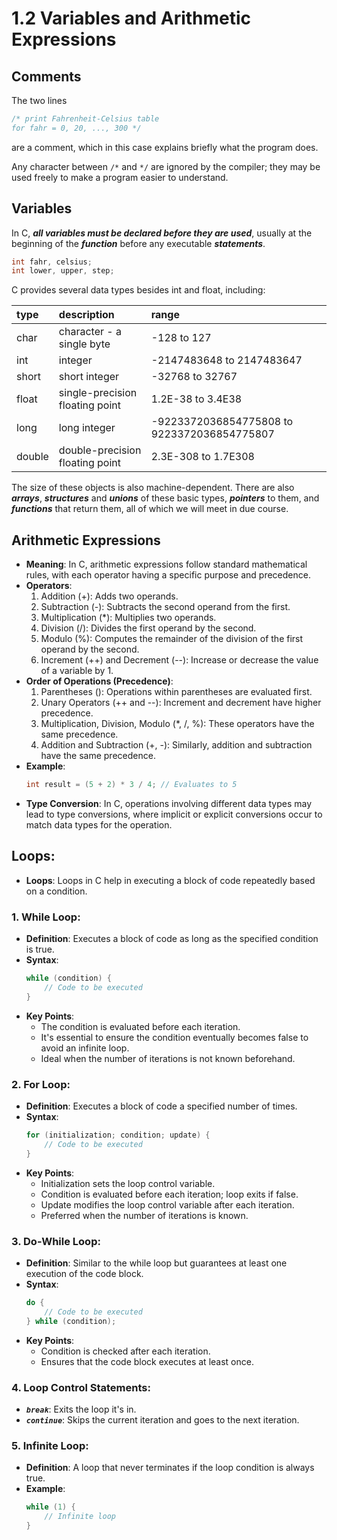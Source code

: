 # 1.2 Variables and Arithmetic Expressions

## Comments

The two lines
```c
/* print Fahrenheit-Celsius table
for fahr = 0, 20, ..., 300 */
```
are a comment, which in this case explains briefly what the program does. 

Any character between `/*` and `*/` are ignored by the compiler; they may be used freely to make a program easier to understand. 

## Variables

In C, ***all variables must be declared before they are used***, usually at the beginning of the ***function*** before any executable ***statements***.

```c
int fahr, celsius;
int lower, upper, step;
```
C provides several data types besides int and float, including:

| type   | description                 | range                    |
|:------|:----------------------------|:-------------------------|
| char   | character - a single byte   | -128 to 127              |
| int    | integer                     | -2147483648 to 2147483647|
| short  | short integer               | -32768 to 32767           |
| float  | single-precision floating point | 1.2E-38 to 3.4E38   |
| long   | long integer                | -9223372036854775808 to 9223372036854775807 |
| double | double-precision floating point | 2.3E-308 to 1.7E308 |

The size of these objects is also machine-dependent. There are also ***arrays***, ***structures*** and ***unions*** of these basic types, ***pointers*** to them, and ***functions*** that return them, all of which we will meet in due course.

## Arithmetic Expressions

- **Meaning**: In C, arithmetic expressions follow standard mathematical rules, with each operator having a specific purpose and precedence.
- **Operators**:
  1. Addition (+): Adds two operands.
  2. Subtraction (-): Subtracts the second operand from the first.
  3. Multiplication (*): Multiplies two operands.
  4. Division (/): Divides the first operand by the second.
  5. Modulo (%): Computes the remainder of the division of the first operand by the second.
  6. Increment (++) and Decrement (--): Increase or decrease the value of a variable by 1.
- **Order of Operations (Precedence)**:
  1. Parentheses (): Operations within parentheses are evaluated first.
  2. Unary Operators (++ and --): Increment and decrement have higher precedence.
  3. Multiplication, Division, Modulo (*, /, %): These operators have the same precedence.
  4. Addition and Subtraction (+, -): Similarly, addition and subtraction have the same precedence.
- **Example**:
  ```c
  int result = (5 + 2) * 3 / 4; // Evaluates to 5
  ```
- **Type Conversion**: In C, operations involving different data types may lead to type conversions, where implicit or explicit conversions occur to match data types for the operation.

## Loops:
- **Loops**: Loops in C help in executing a block of code repeatedly based on a condition.

### 1. While Loop:
- **Definition**: Executes a block of code as long as the specified condition is true.
- **Syntax**:
  ```c
  while (condition) {
      // Code to be executed
  }
  ```
- **Key Points**:
  - The condition is evaluated before each iteration.
  - It's essential to ensure the condition eventually becomes false to avoid an infinite loop.
  - Ideal when the number of iterations is not known beforehand.

### 2. For Loop:
- **Definition**: Executes a block of code a specified number of times.
- **Syntax**:
  ```c
  for (initialization; condition; update) {
      // Code to be executed
  }
  ```
- **Key Points**:
  - Initialization sets the loop control variable.
  - Condition is evaluated before each iteration; loop exits if false.
  - Update modifies the loop control variable after each iteration.
  - Preferred when the number of iterations is known.

### 3. Do-While Loop:
- **Definition**: Similar to the while loop but guarantees at least one execution of the code block.
- **Syntax**:
  ```c
  do {
      // Code to be executed
  } while (condition);
  ```
- **Key Points**:
  - Condition is checked after each iteration.
  - Ensures that the code block executes at least once.

### 4. Loop Control Statements:
- ***`break`***: Exits the loop it's in.
- ***`continue`***: Skips the current iteration and goes to the next iteration.

### 5. Infinite Loop:
- **Definition**: A loop that never terminates if the loop condition is always true.
- **Example**:
  ```c
  while (1) {
      // Infinite loop
  }
  ```

